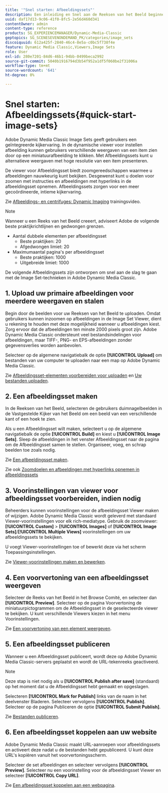 ```yaml
---
title: '"Snel starten: Afbeeldingssets"'
description: Een inleiding en Snel aan de Reeksen van het Beeld beginnen om u te helpen snel met de Vastgestelde technieken van het Beeld in Adobe Dynamic Media Classic opduiken.
uuid: daf17d13-9c06-41f0-8fc5-2e56d460d341
contentOwner: admin
content-type: reference
products: SG_EXPERIENCEMANAGER/Dynamic-Media-Classic
geptopics: SG_SCENESEVENONDEMAND_PK/categories/image_sets
discoiquuid: 612a425f-2840-46c4-8e5a-c0bc5f738f4e
feature: Dynamic Media Classic,Viewers,Image Sets
role: User
exl-id: 280e7201-84d6-46b1-94bb-0499beca2992
source-git-commit: 5040b1916794d3b54f952a1df5f060be2f31006a
workflow-type: tm+mt
source-wordcount: '641'
ht-degree: 0%

---
```


# Snel starten: Afbeeldingssets{#quick-start-image-sets}

Adobe Dynamic Media Classic Image Sets geeft gebruikers een geïntegreerde kijkervaring. In de dynamische viewer voor instellen afbeelding kunnen gebruikers verschillende weergaven van een item zien door op een miniatuurafbeelding te klikken. Met Afbeeldingssets kunt u alternatieve weergaven met hoge resolutie van een item presenteren.

De viewer voor Afbeeldingsset biedt zoomgereedschappen waarmee u afbeeldingen nauwkeurig kunt bekijken. Desgewenst kunt u doelen voor zoomen met instructies en afbeeldingen met hyperlinks in de afbeeldingsset opnemen. Afbeeldingssets zorgen voor een meer gecoördineerde, intieme kijkervaring.

Zie [Afbeeldings- en centrifuges: Dynamic Imaging](https://s7d5.scene7.com/s7viewers/html5/VideoViewer.html?videoserverurl=https://s7d5.scene7.com/is/content/&amp;emailurl=https://s7d5.scene7.com/s7/emailFriend&amp;serverUrl=https://s7d5.scene7.com/is/image/&amp;config=Scene7SharedAssets/Universal_HTML5_Video&amp;contenturl=https://s7d5.scene7.com/skins/&amp;asset=S7tutorials/556_Image%20&amp;%20Spin%20Sets_converted%20renamed_Dynamic%20Imaging-AVS) trainingsvideo.

>[!NOTE]
>
>Wanneer u een Reeks van het Beeld creeert, adviseert Adobe de volgende beste praktijkrichtlijnen en gedwongen grenzen.
>
>* Aantal dubbele elementen per afbeeldingsset
   >   * Beste praktijken: 20
   >   * Afgedwongen limiet: 20
>* Maximumaantal pagina&#39;s per afbeeldingsset
   >   * Beste praktijken: 1000
   >   * Uitgebreide limiet: 1000


De volgende Afbeeldingssets zijn ontworpen om snel aan de slag te gaan met de Image Set-technieken in Adobe Dynamic Media Classic.

## 1. Upload uw primaire afbeeldingen voor meerdere weergaven en stalen

Begin door de beelden voor uw Reeksen van het Beeld te uploaden. Omdat gebruikers kunnen inzoomen op afbeeldingen in de Image Set Viewer, dient u rekening te houden met deze mogelijkheid wanneer u afbeeldingen kiest. Zorg ervoor dat de afbeeldingen ten minste 2000 pixels groot zijn. Adobe Dynamic Media Classic ondersteunt veel bestandsindelingen voor afbeeldingen, maar TIFF-, PNG- en EPS-afbeeldingen zonder gegevensverlies worden aanbevolen.

Selecteer op de algemene navigatiebalk de optie **[!UICONTROL Upload]** om bestanden van uw computer te uploaden naar een map op Adobe Dynamic Media Classic.

Zie [Afbeeldingsset-elementen voorbereiden voor uploaden](preparing-image-set-assets-upload.md#preparing-image-set-assets-for-upload) en [Uw bestanden uploaden](uploading-files.md#uploading-your-files).

## 2. Een afbeeldingsset maken

In de Reeksen van het Beeld, selecteren de gebruikers duimnagelbeelden in de Vastgestelde Kijker van het Beeld om een beeld van een verschillende kant of een hoek te zien.

Als u een Afbeeldingsset wilt maken, selecteert u op de algemene navigatiebalk de optie **[!UICONTROL Build]** en kiest u **[!UICONTROL Image Sets]**. Sleep de afbeeldingen in het venster Afbeeldingsset naar de pagina om de Afbeeldingsset samen te stellen. Organiseer, voeg, en schrap beelden toe zoals nodig.

Zie [Een afbeeldingsset maken](creating-image-set.md#creating-an-image-set).

Zie ook [Zoomdoelen en afbeeldingen met hyperlinks opnemen in afbeeldingssets](/help/including-zoom-targets-image-maps-image-sets.md)

## 3. Voorinstellingen van viewer voor afbeeldingsset voorbereiden, indien nodig

Beheerders kunnen voorinstellingen voor de afbeeldingsset Viewer maken of wijzigen. Adobe Dynamic Media Classic wordt geleverd met standaard Viewer-voorinstellingen voor elk rich-mediatype. Gebruik de zoomviewer: **[!UICONTROL Custom]** > **[!UICONTROL Images]** of **[!UICONTROL Image Sets]**/**[!UICONTROL Multiple Views]** voorinstellingen om uw afbeeldingssets te bekijken.

U voegt Viewer-voorinstellingen toe of bewerkt deze via het scherm Toepassingsinstellingen.

Zie [Viewer-voorinstellingen maken en bewerken](application-setup.md#adding-and-editing-viewer-presets).

## 4. Een voorvertoning van een afbeeldingsset weergeven

Selecteer de Reeks van het Beeld in het Browse Comité, en selecteer dan **[!UICONTROL Preview]**. Selecteer op de pagina Voorvertoning de miniatuurpictogrammen om de Afbeeldingsset in de geselecteerde viewer te bekijken. U kunt verschillende Viewers kiezen in het menu Voorinstellingen.

Zie [Een voorvertoning van een element weergeven](previewing-asset.md#previewing-an-asset).

## 5. Een afbeeldingsset publiceren

Wanneer u een Afbeeldingsset publiceert, wordt deze op Adobe Dynamic Media Classic-servers geplaatst en wordt de URL-tekenreeks geactiveerd.

>[!NOTE]
>
>Deze stap is niet nodig als u **[!UICONTROL Publish after save]** (standaard) op het moment dat u de Afbeeldingsset hebt gemaakt en opgeslagen.

Selecteren **[!UICONTROL Mark for Publish]** links van de naam in het deelvenster Bladeren. Selecteer vervolgens **[!UICONTROL Publish]**. Selecteer op de pagina Publiceren de optie **[!UICONTROL Submit Publish]**.

Zie [Bestanden publiceren](publishing-files.md#publishing-files).

## 6. Een afbeeldingsset koppelen aan uw website

Adobe Dynamic Media Classic maakt URL-aanroepen voor afbeeldingssets en activeert deze nadat u de bestanden hebt gepubliceerd. U kunt deze URL&#39;s kopiëren vanuit het voorvertoningsscherm.

Selecteer de set afbeeldingen en selecteer vervolgens **[!UICONTROL Preview]**. Selecteer nu een voorinstelling voor de afbeeldingsset Viewer en selecteer **[!UICONTROL Copy URL]**.

Zie [Een afbeeldingsset koppelen aan een webpagina](linking-image-set-web-page.md#linking-an-image-set-to-a-web-page).
